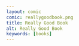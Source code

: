```yaml
---
layout: comic
comic: reallygoodbook.png
title: Really Good Book
alt: Really Good Book
keywords: [books]
---
```


